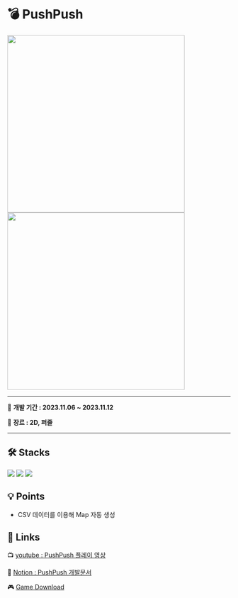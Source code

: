 # 💣 PushPush
<div>
 <img width="400" src="https://github.com/LeeYuJoung/IslandDefense/blob/main/Intro_Image.png">
 <img width="400" src="https://github.com/LeeYuJoung/IslandDefense/blob/main/InGame_Image.png">
</div>

*** 
📅 **개발 기간 : 2023.11.06 ~ 2023.11.12**
 
📌 **장르 : 2D, 퍼즐**
***

## 🛠 Stacks
![](https://img.shields.io/badge/Android-3DDC84?style=for-the-badge&logo=android&logoColor=white)
![](https://img.shields.io/badge/Unity-100000?style=for-the-badge&logo=unity&logoColor=white) 
![](https://img.shields.io/badge/C%23-239120?style=for-the-badge&logo=c-sharp&logoColor=white)

## 💡 Points
+ CSV 데이터를 이용해 Map 자동 생성

## 🔗 Links
 📺 [youtube : PushPush 플레이 영상](https://youtu.be/vyaC35kTcs4)
 
 📒 [Notion : PushPush 개발문서](https://www.notion.so/Push-Push-fb7477bac71b4221939b9c5b208dd6be)

 🎮 [Game Download](https://drive.google.com/file/d/1o_7P9BoSq5fyahICUF3JEp_4D_hkg6Q5/view?usp=sharing)
